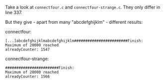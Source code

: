 Take a look at `connectfour.c` and `connectfour-strange.c`.
They only differ in line 337.

But they give - apart from many "abcdefghijklm" - different results:

connectfour:

```console
[...]abcdefghijklmabcdefghijklm########################Finish:
Maximum of 20000 reached
alreadyCounter: 1547
```

connectfour-strange:

```console
########################Finish:
Maximum of 20000 reached
alreadyCounter: 1566
```
